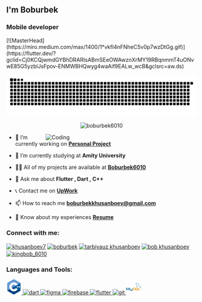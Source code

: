 <h2 align="left">I'm Boburbek</h2>
<h3 align="left">Mobile developer</h3>
[![MasterHead](https://miro.medium.com/max/1400/1*vkfI4nFNheC5v0p7wzDtGg.gif)](https://flutter.dev/?gclid=Cj0KCQjwmdGYBhDRARIsABmSEeOWAwznXrMY19RBqnmmT4uONvwE85G5yzblJsFpov-ENMWBHQwyg4waAif9EALw_wcB&gclsrc=aw.ds)
<p align="center"> <img src="https://raw.githubusercontent.com/masxxiii/masxxiii/output/github-contribution-grid-snake-dark.svg#gh-dark-mode-only" alt="boburbek6010" /> </p>


<p align="center"> <img src="https://komarev.com/ghpvc/?username=boburbek6010&label=Profile%20views&color=0e75b6&style=flat" alt="boburbek6010" /> </p>


<img align="right" alt="Coding" width="400" src="https://i.stack.imgur.com/i6NG3.gif">


- 🔭 I’m currently working on [**Personal Project**](https://github.com/Boburbek6010?tab=repositories)

- 🌱 I’m currently studying at **Amity University**

- 👨‍💻 All of my projects are available at [**Boburbek6010**](https://github.com/Boburbek6010)

- 💬 Ask me about **Flutter , Dart , C++**

- 📞 Contact me on [**UpWork**](https://www.upwork.com/freelancers/~01dabf743cdf1c31dd)

- 📫 How to reach me **boburbekkhusanboev@gmail.com**

- 📄 Know about my experiences [**Resume**](https://drive.google.com/file/d/152kerpJsWfMdxDL4SoxqqHi8DPTVCF2q/view?usp=sharing)


<h3 align="left">Connect with me:</h3>
<p align="left">
<a href="https://twitter.com/khusanboev7" target="blank"><img align="center" src="https://raw.githubusercontent.com/rahuldkjain/github-profile-readme-generator/master/src/images/icons/Social/twitter.svg" alt="khusanboev7" height="30" width="40" /></a>
<a href="https://www.linkedin.com/in/boburbek-khusanboev/" target="blank"><img align="center" src="https://raw.githubusercontent.com/rahuldkjain/github-profile-readme-generator/master/src/images/icons/Social/linked-in-alt.svg" alt="boburbek" height="30" width="40" /></a>
<a href="https://stackoverflow.com/users/tarbiyauz khusanboev" target="blank"><img align="center" src="https://raw.githubusercontent.com/rahuldkjain/github-profile-readme-generator/master/src/images/icons/Social/stack-overflow.svg" alt="tarbiyauz khusanboev" height="30" width="40" /></a>
<a href="https://fb.com/bob khusanboev" target="blank"><img align="center" src="https://raw.githubusercontent.com/rahuldkjain/github-profile-readme-generator/master/src/images/icons/Social/facebook.svg" alt="bob khusanboev" height="30" width="40" /></a>
<a href="https://www.leetcode.com/kingbob_6010" target="blank"><img align="center" src="https://raw.githubusercontent.com/rahuldkjain/github-profile-readme-generator/master/src/images/icons/Social/leet-code.svg" alt="kingbob_6010" height="30" width="40" /></a>
</p>

<h3 align="left">Languages and Tools:</h3>
<p align="left"> <a href="https://www.w3schools.com/cpp/" target="_blank" rel="noreferrer"> <img src="https://raw.githubusercontent.com/devicons/devicon/master/icons/cplusplus/cplusplus-original.svg" alt="cplusplus" width="40" height="40"/> </a> <a href="https://dart.dev" target="_blank" rel="noreferrer"> <img src="https://www.vectorlogo.zone/logos/dartlang/dartlang-icon.svg" alt="dart" width="40" height="40"/> </a> <a href="https://www.figma.com/" target="_blank" rel="noreferrer"> <img src="https://www.vectorlogo.zone/logos/figma/figma-icon.svg" alt="figma" width="40" height="40"/> </a> <a href="https://firebase.google.com/" target="_blank" rel="noreferrer"> <img src="https://www.vectorlogo.zone/logos/firebase/firebase-icon.svg" alt="firebase" width="40" height="40"/> </a> <a href="https://flutter.dev" target="_blank" rel="noreferrer"> <img src="https://www.vectorlogo.zone/logos/flutterio/flutterio-icon.svg" alt="flutter" width="40" height="40"/> </a> <a href="https://git-scm.com/" target="_blank" rel="noreferrer"> <img src="https://www.vectorlogo.zone/logos/git-scm/git-scm-icon.svg" alt="git" width="40" height="40"/> </a> <a href="https://www.mysql.com/" target="_blank" rel="noreferrer"> <img src="https://raw.githubusercontent.com/devicons/devicon/master/icons/mysql/mysql-original-wordmark.svg" alt="mysql" width="40" height="40"/> </a> <a href="https://postman.com" target="_blank" rel="noreferrer">  </a> </p>

